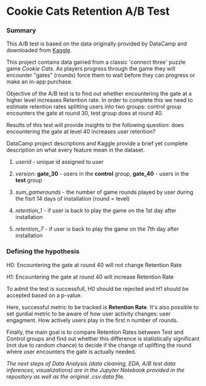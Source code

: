 # Cookie Cats Retention A/B Test


### Summary


This A/B test is based on the data originally provided by DataCamp and downloaded from [Kaggle](https://www.kaggle.com/datasets/yufengsui/mobile-games-ab-testing).

This project contains data gained from a classic 'connect three' puzzle game *Cookie Cats*. As players progress through the game they will encounter "gates" (rounds) force them to wait before they can progress or make an in-app purchase. 

Objective of the A/B test is to find out whether encountering the gate at a higher level increases Retention rate. In order to complete this we need to estimate retention rates splitting users into two groups: control group encounters the gate at round 30, test group does at round 40. 

Results of this test will provide insights to the following question: does encountering the gate at level 40 increases user retention? 

DataCamp project descriptions and Kaggle provide a brief yet complete description on what every feature mean in the dataset.

1) *userid* - unique id assigned to user 

2) *version*: **gate_30** - users in the **control** group, 
              **gate_40** - users in the **test** group

3) *sum_gamerounds* - the number of game rounds played by user during the fisrt 14 days of installation (round = level)

4) *retention_1* - if user is back to play the game on the 1st day after installation 

5) *retention_7* - if user is back to play the game on the 7th day after installation


### Defining the hypothesis

H0: Encountering the gate at round 40 will not change Retention Rate

H1: Encountering the gate at round 40 will increase Retention Rate

To admit the test is successfull, H0 should be rejected and H1 should be accepted based on a p-value. 

Here, successful metric to be tracked is **Retention Rate**. It's also possible to set gurdial metric to be aware of how user activity changes: user engagment. How actively users play in the first n number of rounds. 

Finally, the main goal is to compare Retention Rates between Test and Control groups and find out whether this difference is statistically significant (not due to random chance) to decide if the change of uplifting the round where user encounters the gate is actually needed. 

*The next steps of Data Analysis (data cleaning, EDA, A/B test data inferences, visualizations) are in the Jupyter Notebook provided in the repository as well as the original .csv data file.*
